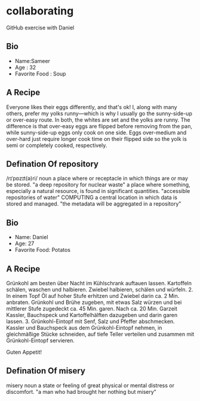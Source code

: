 # collaborating
GitHub exercise with Daniel

## Bio

- Name:Sameer
- Age : 32
- Favorite Food : Soup

## A Recipe
 Everyone likes their eggs differently, and that's ok! I, along with many others, prefer my yolks runny—which is why I usually go the sunny-side-up or over-easy route. In both, the whites are set and the yolks are runny. The difference is that over-easy eggs are flipped before removing from the pan, while sunny-side-up eggs only cook on one side. Eggs over-medium and over-hard just require longer cook time on their flipped side so the yolk is semi or completely cooked, respectively. 


 ## Defination Of repository
/rɪˈpɒzɪt(ə)ri/
noun
a place where or receptacle in which things are or may be stored.
"a deep repository for nuclear waste"
a place where something, especially a natural resource, is found in significant quantities.
"accessible repositories of water"
COMPUTING
a central location in which data is stored and managed.
"the metadata will be aggregated in a repository"



## Bio

- Name: Daniel
- Age: 27
- Favorite Food: Potatos

## A Recipe 

Grünkohl am besten über Nacht im Kühlschrank auftauen lassen. Kartoffeln schälen, waschen und halbieren. Zwiebel halbieren, schälen und würfeln.
2.
In einem Topf Öl auf hoher Stufe erhitzen und Zwiebel darin ca. 2 Min. anbraten. Grünkohl und Brühe zugeben, mit etwas Salz würzen und bei mittlerer Stufe zugedeckt ca. 45 Min. garen. Nach ca. 20 Min. Garzeit Kassler, Bauchspeck und Kartoffelhälften dazugeben und darin garen lassen.
3.
Grünkohl-Eintopf mit Senf, Salz und Pfeffer abschmecken. Kassler und Bauchspeck aus dem Grünkohl-Eintopf nehmen, in gleichmäßige Stücke schneiden, auf tiefe Teller verteilen und zusammen mit Grünkohl-Eintopf servieren.

Guten Appetit!

## Defination Of misery

misery
noun
a state or feeling of great physical or mental distress or discomfort.
"a man who had brought her nothing but misery"
